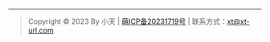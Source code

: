 
---

> Copyright © 2023 By 小天 | [萌ICP备20231719号](https://icp.gov.moe/?keyword=20231719) | 联系方式：xt@xt-url.com